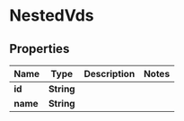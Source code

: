 

# NestedVds


## Properties

Name | Type | Description | Notes
------------ | ------------- | ------------- | -------------
**id** | **String** |  | 
**name** | **String** |  | 



